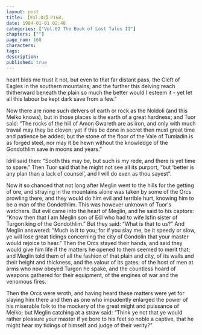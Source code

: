 ```yaml
---
layout: post
title: 【Vol.02】P168.
date: 1984-01-01 02:48
categories: ["Vol.02 The Book of Lost Tales II"]
chapters: [""]
page_num: 168
characters: 
tags: 
description: 
published: true
---
```


<p style="text-indent: 0;">
heart bids me trust it not, but even to that far distant pass, the Cleft of Eagles in the southern mountains; and the further this delving reach thitherward beneath the plain so much the better would I esteem it - yet let all this labour be kept dark save from a few.”
</p>

Now there are none such delvers of earth or rock as the Noldoli (and this Melko knows), but in those places is the earth of a great hardness; and Tuor said: “The rocks of the hill of Amon Gwareth are as iron, and only with much travail may they be cloven; yet if this be done in secret then must great time and patience be added; but the stone of the floor of the Vale of Tumladin is as forged steel, nor may it be hewn without the knowledge of the Gondothlim save in moons and years.”

Idril said then: “Sooth this may be, but such is my rede, and there is yet time to spare.” Then Tuor said that he might not see all its purport, “but ‘better is any plan than a lack of counsel’, and I will do even as thou sayest”.

Now it so chanced that not long after Meglin went to the hills for the getting of ore, and straying in the mountains alone was taken by some of the Orcs prowling there, and they would do him evil and terrible hurt, knowing him to be a man of the Gondothlim. This was however unknown of Tuor's watchers. But evil came into the heart of Meglin, and he said to his captors: “Know then that I am Meglin son of Eöl who had to wife Isfin sister of Turgon king of the Gondothlim.” But they said: “What is that to us?” And Meglin answered: “Much is it to you; for if you slay me, be it speedy or slow, ye will lose great tidings concerning the city of Gondolin that your master would rejoice to hear.” Then the Orcs stayed their hands, and said they would give him life if the matters he opened to them seemed to merit that; and Meglin told them of all the fashion of that plain and city, of its walls and their height and thickness, and the valour of its gates; of the host of men at arms who now obeyed Turgon he spake, and the countless hoard of weapons gathered for their equipment, of the engines of war and the venomous fires.

Then the Orcs were wroth, and having heard these matters were yet for slaying him there and then as one who impudently enlarged the power of his miserable folk to the mockery of the great might and puissance of Melko; but Meglin catching at a straw said: “Think ye not that ye would rather pleasure your master if ye bore to his feet so noble a captive, that he might hear my tidings of himself and judge of their verity?”

